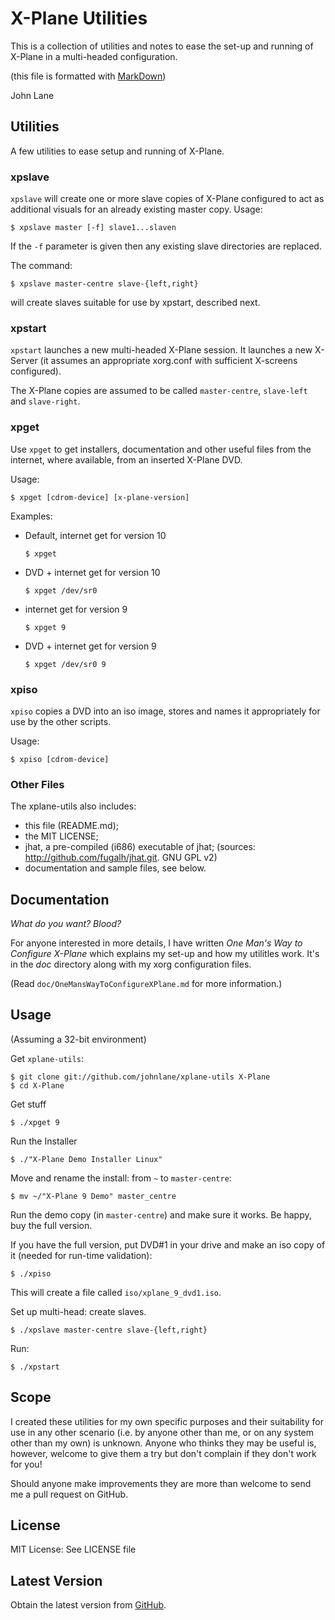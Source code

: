 
X-Plane Utilities
=================

This is a collection of utilities and notes to ease the
set-up and running of X-Plane in a multi-headed configuration.

(this file is formatted with [MarkDown](http://www.showdown.im))

John Lane

Utilities
---------

A few utilities to ease setup and running of X-Plane.

### xpslave

`xpslave` will create one or more slave copies of X-Plane
configured to act as additional visuals for an already existing
master copy. Usage:

    $ xpslave master [-f] slave1...slaven

If the `-f` parameter is given then any existing slave directories
are replaced.

The command:

    $ xpslave master-centre slave-{left,right}

will create slaves suitable for use by xpstart, described next.

### xpstart

`xpstart` launches a new multi-headed X-Plane session. It launches
a new X-Server (it assumes an appropriate xorg.conf with sufficient
 X-screens configured).

The X-Plane copies are assumed to be called `master-centre`, `slave-left`
and `slave-right`.

### xpget

Use `xpget` to get installers, documentation and other useful files from
the internet, where available, from an inserted X-Plane DVD.

Usage:

    $ xpget [cdrom-device] [x-plane-version]

Examples:

  * Default, internet get for version 10

        $ xpget

  * DVD + internet get for version 10

        $ xpget /dev/sr0

  * internet get for version 9

        $ xpget 9

  * DVD + internet get for version 9

        $ xpget /dev/sr0 9

### xpiso

`xpiso` copies a DVD into an iso image, stores and names it appropriately
for use by the other scripts.

Usage:

    $ xpiso [cdrom-device]

### Other Files

The xplane-utils also includes:

  * this file (README.md);
  * the MIT LICENSE;
  * jhat, a pre-compiled (i686) executable of jhat;
    (sources: <http://github.com/fugalh/jhat.git>. GNU GPL v2)
  * documentation and sample files, see below.

Documentation
-------------

*What do you want? Blood?*

For anyone interested in more details,  I have written *One Man's Way
to Configure X-Plane* which explains my set-up and how my utilitles
work. It's in the *doc* directory along with my xorg configuration
files.

(Read `doc/OneMansWayToConfigureXPlane.md` for more information.)

Usage
-----

(Assuming a 32-bit environment)

Get `xplane-utils`:

    $ git clone git://github.com/johnlane/xplane-utils X-Plane
    $ cd X-Plane

Get stuff

    $ ./xpget 9

Run the Installer

    $ ./"X-Plane Demo Installer Linux"

Move and rename the install: from `~` to `master-centre`:

    $ mv ~/"X-Plane 9 Demo" master_centre

Run the demo copy (in `master-centre`) and make sure it works. Be happy,
buy the full version.

If you have the full version, put DVD#1 in your drive and make an iso copy
of it (needed for run-time validation):

    $ ./xpiso

This will create a file called `iso/xplane_9_dvd1.iso`.

Set up multi-head: create slaves.

    $ ./xpslave master-centre slave-{left,right}

Run:

    $ ./xpstart

Scope
-----

I created these utilities for my own specific purposes and their suitability 
for use in any other scenario (i.e. by anyone other than me, or on any system
other than my own) is unknown. Anyone who thinks they may be useful is, however,
welcome to give them a try but don't complain if they don't work for you!

Should anyone make improvements they are more than welcome to send me a pull
request on GitHub.

License
-------

MIT License: See LICENSE file

Latest Version
--------------

Obtain the latest version from [GitHub](https://github.com/johnlane/xplane-utils).
